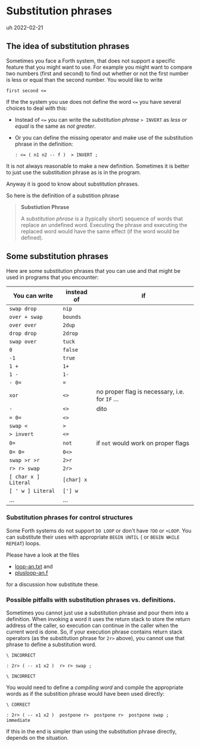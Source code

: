 # Substitution phrases

uh 2022-02-21

## The idea of substitution phrases

Sometimes you face a Forth system, that does not support a specific 
feature that you might want to use. For example you might want to compare 
two numbers (first and second) to find out whether or not the first number is less or equal than
the second number. You would like to write

    first second <=  

If the the system you use does not define the word `<=` you have several choices to deal with this:

- Instead of `<=` you can write the *substitution phrase* `> INVERT` as *less or equal* is the same as *not greater*.

- Or you can define the missing operator and make use of the substitution phrase in the definition:
  
      : <= ( n1 n2 -- f )  > INVERT ;

It is not always reasonable to make a new definition. Sometimes it is better to just use the substitution phrase
as is in the program.

Anyway it is good to know about substitution phrases.


So here is the definition of a substition phrase

> **Substiution Phrase**
>
> A *substitution phrase* is a (typically short) sequence of words that replace an undefined word.
> Executing the phrase and executing the replaced word would have the same effect (if the word would be defined).

## Some substitution phrases

Here are some substitution phrases that you can use and that might be used in programs that you encounter:


| You can write       | instead of       | if                                           |
| ------------------- | ---------------- | -------------------------------------------- |
| `swap drop`         | `nip`            |                                              |
| `over + swap`       | `bounds`         |                                              |
| `over over`         | `2dup`           |                                              |
| `drop drop`         | `2drop`          |                                              |
| `swap over`         | `tuck`           |                                              |          
| `0`                 | `false`          |                                              |          
| `-1`                | `true`           |                                              |
| `1 +`               | `1+`             |                                              |
| `1 -`               | `1-`             |                                              |
| `- 0=`              | `=`              |                                              |          
| `xor`               | `<>`             | no proper flag is necessary, i.e. for `IF` … |
| `-`                 | `<>`             | dito                                         |
| `= 0=`              | `<>`             |                                              |          
| `swap <`            | `>`              |                                              |          
| `> invert`          | `<=`             |                                              |
| `0=`                | `not`            | if `not` would work on proper flags          |          
| `0= 0=`             | `0<>`            |                                              |          
| `swap >r >r`        | `2>r`            |                                              |
| `r> r> swap`        | `2r>`            |                                              |          
| `[ char x ] Literal`| `[char] x`       |                                              |          
| `[ ' w ] Literal`   | `['] w`          |                                              |          
| …                   | …                |                                              |


### Substitution phrases for control structures

Some Forth systems do not support `DO LOOP` or don't have `?DO` or `+LOOP`. 
You can substitute their uses with appropriate `BEGIN UNTIL` ( or `BEGIN WHILE REPEAT`) loops.  

Please have a look at the files

- [loop-an.txt](loop-an.txt) and
- [plusloop-an.f](plusloop-an.f)

for a discussion how substitute these.



### Possible pitfalls with substitution phrases vs. definitions.

Sometimes you cannot just use a substitution phrase and pour them into a definition.
When invoking a word it uses the return stack to store the return address of the caller, so 
execution can continue in the caller when the current word is done.
So, if your execution phrase contains return stack operators (as the substitution phrase for `2r>` above),
you cannot use that phrase to define a substitution word.

    \ INCORRECT

    : 2r> ( -- x1 x2 )  r> r> swap ;

    \ INCORRECT

You would need to define a *compiling word* and compile the appropriate words as if the substition phrase 
would have been used directly:

    \ CORRECT

    : 2r> ( -- x1 x2 )  postpone r>  postpone r>  postpone swap ; immediate

If this in the end is simpler than using the substitution phrase directly, depends on the situation.

